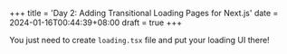 +++
title = 'Day 2: Adding Transitional Loading Pages for Next.js'
date = 2024-01-16T00:44:39+08:00
draft = true
+++

You just need to create `loading.tsx` file and put your loading UI there!
